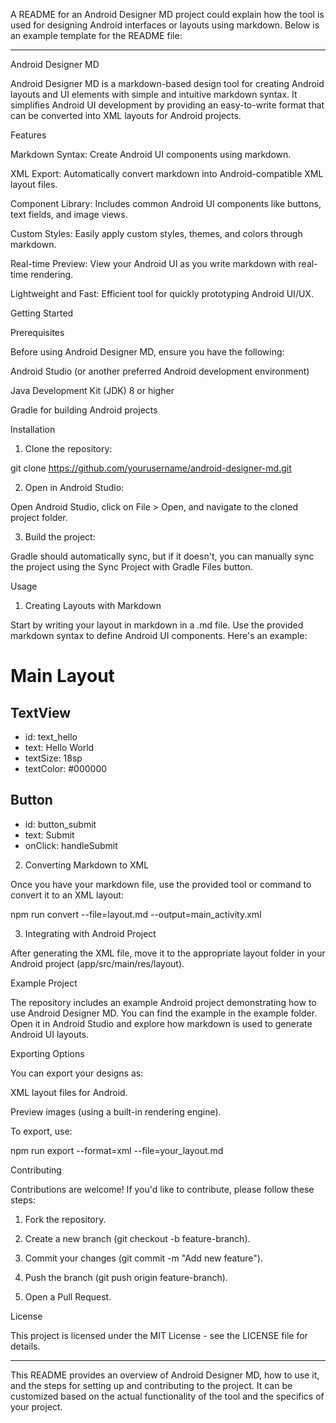 A README for an Android Designer MD project could explain how the tool is used for designing Android interfaces or layouts using markdown. Below is an example template for the README file:


---

Android Designer MD

Android Designer MD is a markdown-based design tool for creating Android layouts and UI elements with simple and intuitive markdown syntax. It simplifies Android UI development by providing an easy-to-write format that can be converted into XML layouts for Android projects.

Features

Markdown Syntax: Create Android UI components using markdown.

XML Export: Automatically convert markdown into Android-compatible XML layout files.

Component Library: Includes common Android UI components like buttons, text fields, and image views.

Custom Styles: Easily apply custom styles, themes, and colors through markdown.

Real-time Preview: View your Android UI as you write markdown with real-time rendering.

Lightweight and Fast: Efficient tool for quickly prototyping Android UI/UX.


Getting Started

Prerequisites

Before using Android Designer MD, ensure you have the following:

Android Studio (or another preferred Android development environment)

Java Development Kit (JDK) 8 or higher

Gradle for building Android projects


Installation

1. Clone the repository:

git clone https://github.com/yourusername/android-designer-md.git


2. Open in Android Studio:

Open Android Studio, click on File > Open, and navigate to the cloned project folder.



3. Build the project:

Gradle should automatically sync, but if it doesn't, you can manually sync the project using the Sync Project with Gradle Files button.




Usage

1. Creating Layouts with Markdown

Start by writing your layout in markdown in a .md file. Use the provided markdown syntax to define Android UI components. Here's an example:

# Main Layout

## TextView
- id: text_hello
- text: Hello World
- textSize: 18sp
- textColor: #000000

## Button
- id: button_submit
- text: Submit
- onClick: handleSubmit

2. Converting Markdown to XML

Once you have your markdown file, use the provided tool or command to convert it to an XML layout:

npm run convert --file=layout.md --output=main_activity.xml

3. Integrating with Android Project

After generating the XML file, move it to the appropriate layout folder in your Android project (app/src/main/res/layout).

Example Project

The repository includes an example Android project demonstrating how to use Android Designer MD. You can find the example in the example folder. Open it in Android Studio and explore how markdown is used to generate Android UI layouts.

Exporting Options

You can export your designs as:

XML layout files for Android.

Preview images (using a built-in rendering engine).


To export, use:

npm run export --format=xml --file=your_layout.md

Contributing

Contributions are welcome! If you'd like to contribute, please follow these steps:

1. Fork the repository.


2. Create a new branch (git checkout -b feature-branch).


3. Commit your changes (git commit -m "Add new feature").


4. Push the branch (git push origin feature-branch).


5. Open a Pull Request.



License

This project is licensed under the MIT License - see the LICENSE file for details.


---

This README provides an overview of Android Designer MD, how to use it, and the steps for setting up and contributing to the project. It can be customized based on the actual functionality of the tool and the specifics of your project.

